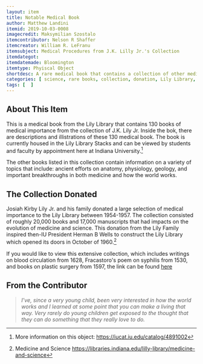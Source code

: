 ```yaml
---
layout: item
title: Notable Medical Book
author: Matthew Landini
itemid: 2019-10-03-0008
imagecredit: Maksymilian Szostalo
itemcontributor: Nelson R Shaffer
itemcreator: William R. LeFranu
itemsubject: Medical Procedures from J.K. Lilly Jr.'s Collection
itemdategot: 
itemdatemade: Bloomington
itemtype: Phyiscal Object
shortdesc: A rare medical book that contains a collection of other medical books from the Lily Library
categories: [ science, rare books, collection, donation, Lily Library, Eli Lily ]
tags: [  ]
---
```

## About This Item
This is a medical book from the Lily Library that contains 130 books of medical importance from the collection of J.K. Lily Jr. Inside the bok, there are descriptions and illistrations of these 130 medical book. The book is currently housed in the Lily Library Stacks and can be viewed by students and faculty by appointment here at Indiana University.[^1] 

The other books listed in this collection contain information on a variety of topics that include: ancient efforts on anatomy, physiology, geology, and important breakthroughs in both medicine and how the world works.

## The Collection Donated
Josiah Kirby Lily Jr. and his family donated a large selection of medical importance to the Lily Library between 1954-1957. The collection consisted of roughly 20,000 books and 17,000 manuscripts that had impacts on the evolution of medicine and science. This donation from the Lily Family inspired then-IU President Herman B Wells to construct the Lily Library which opened its doors in October of 1960.[^2]

If you would like to view this extensive collection, which includes writings on blood circulation from 1628, Fracastoro's poem on syphilis from 1530, and books on plastic surgery from 1597, the link can be found [here](https://libraries.indiana.edu/lilly-library/medicine-and-science )

## From the Contributor
> *I've, since a very young child, been very interested in how the world works and I learned at some point that you can make a living that way. Very rarely do young children get exposed to the thought that they can do something that they really love to do.*


[^1]: More information on this object: https://iucat.iu.edu/catalog/4891002
[^2]: Medicine and Science 
https://libraries.indiana.edu/lilly-library/medicine-and-science
